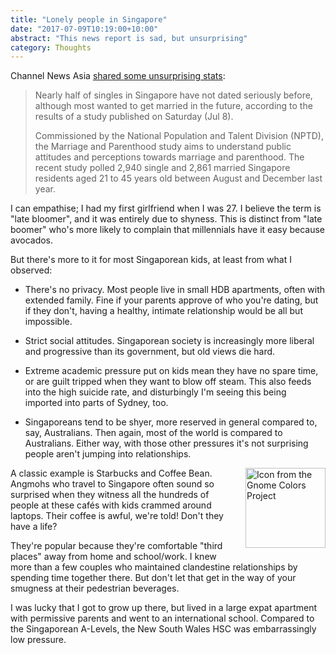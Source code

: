 ```yaml
---
title: "Lonely people in Singapore"
date: "2017-07-09T10:19:00+10:00"
abstract: "This news report is sad, but unsurprising"
category: Thoughts
---
```

Channel News Asia [shared some unsurprising stats]\:

> Nearly half of singles in Singapore have not dated seriously before, although most wanted to get married in the future, according to the results of a study published on Saturday (Jul 8).
> 
> Commissioned by the National Population and Talent Division (NPTD), the Marriage and Parenthood study aims to understand public attitudes and perceptions towards marriage and parenthood. The recent study polled 2,940 single and 2,861 married Singapore residents aged 21 to 45 years old between August and December last year.


I can empathise; I had my first girlfriend when I was 27. I believe the term is "late bloomer", and it was entirely due to shyness. This is distinct from "late boomer" who's more likely to complain that millennials have it easy because avocados.

But there's more to it for most Singaporean kids, at least from what I observed:

* There's no privacy. Most people live in small HDB apartments, often with extended family. Fine if your parents approve of who you're dating, but if they don't, having a healthy, intimate relationship would be all but impossible.

* Strict social attitudes. Singaporean society is increasingly more liberal and progressive than its government, but old views die hard.

* Extreme academic pressure put on kids mean they have no spare time, or are guilt tripped when they want to blow off steam. This also feeds into the high suicide rate, and disturbingly I'm seeing this being imported into parts of Sydney, too. 

* Singaporeans tend to be shyer, more reserved in general compared to, say, Australians. Then again, most of the world is compared to Australians. Either way, with those other pressures it's not surprising people aren't jumping into relationships.

<p><img src="https://rubenerd.com/files/stock/gnome-sun-java6.svg" alt="Icon from the Gnome Colors Project" style="width:128px; height:128px; float:right; margin:0 0 1em 1em" /></p>

A classic example is Starbucks and Coffee Bean. Angmohs who travel to Singapore often sound so surprised when they witness all the hundreds of people at these cafés with kids crammed around laptops. Their coffee is awful, we're told! Don't they have a life?

They're popular because they're comfortable "third places" away from home and school/work. I knew more than a few couples who maintained clandestine relationships by spending time together there. But don't let that get in the way of your smugness at their pedestrian beverages.

I was lucky that I got to grow up there, but lived in a large expat apartment with permissive parents and went to an international school. Compared to the Singaporean A-Levels, the New South Wales HSC was embarrassingly low pressure.

[shared some unsurprising stats]: http://www.channelnewsasia.com/news/singapore/nearly-half-of-singles-in-singapore-have-never-dated-seriously-9015376 "Nearly half of singles in Singapore have never dated seriously: Study"

